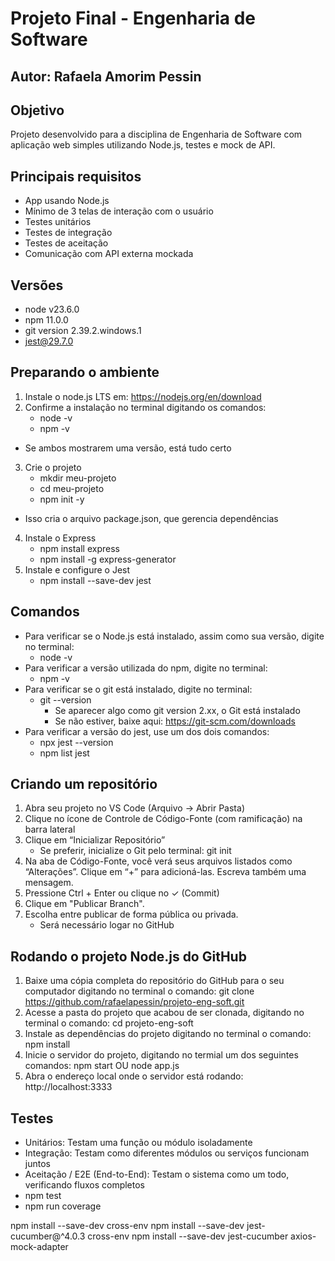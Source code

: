 # Projeto Final - Engenharia de Software
## Autor: Rafaela Amorim Pessin

## Objetivo
Projeto desenvolvido para a disciplina de Engenharia de Software com aplicação web simples utilizando Node.js, testes e mock de API.

## Principais requisitos
- App usando Node.js
- Mínimo de 3 telas de interação com o usuário
- Testes unitários
- Testes de integração
- Testes de aceitação
- Comunicação com API externa mockada

## Versões
- node v23.6.0 
- npm 11.0.0
- git version 2.39.2.windows.1
- jest@29.7.0

## Preparando o ambiente
1. Instale o node.js LTS em: https://nodejs.org/en/download
2. Confirme a instalação no terminal digitando os comandos:
    - node -v
    - npm -v
- Se ambos mostrarem uma versão, está tudo certo
3. Crie o projeto
    - mkdir meu-projeto
    - cd meu-projeto
    - npm init -y
- Isso cria o arquivo package.json, que gerencia dependências
4. Instale o Express
    - npm install express
    - npm install -g express-generator
5. Instale e configure o Jest
    - npm install --save-dev jest

## Comandos
- Para verificar se o Node.js está instalado, assim como sua versão, digite no terminal: 
    - node -v
- Para verificar a versão utilizada do npm, digite no terminal: 
    - npm -v
- Para verificar se o git está instalado, digite no terminal: 
    - git --version
        - Se aparecer algo como git version 2.xx, o Git está instalado
        - Se não estiver, baixe aqui: https://git-scm.com/downloads
- Para verificar a versão do jest, use um dos dois comandos: 
    - npx jest --version
    - npm list jest

## Criando um repositório
1. Abra seu projeto no VS Code (Arquivo → Abrir Pasta)
2. Clique no ícone de Controle de Código-Fonte (com ramificação) na barra lateral
3. Clique em “Inicializar Repositório”
    - Se preferir, inicialize o Git pelo terminal: git init
4. Na aba de Código-Fonte, você verá seus arquivos listados como “Alterações”. Clique em “+” para adicioná-las. Escreva também uma mensagem.
5. Pressione Ctrl + Enter ou clique no ✓ (Commit)
6. Clique em "Publicar Branch".
7. Escolha entre publicar de forma pública ou privada. 
    - Será necessário logar no GitHub

## Rodando o projeto Node.js do GitHub
1. Baixe uma cópia completa do repositório do GitHub para o seu computador digitando no terminal o comando: git clone https://github.com/rafaelapessin/projeto-eng-soft.git
2. Acesse a pasta do projeto que acabou de ser clonada, digitando no terminal o comando: cd projeto-eng-soft
3. Instale as dependências do projeto digitando no terminal o comando: npm install
4. Inicie o servidor do projeto, digitando no termial um dos seguintes comandos: npm start OU node app.js
5. Abra o endereço local onde o servidor está rodando: http://localhost:3333

## Testes
- Unitários: Testam uma função ou módulo isoladamente
- Integração: Testam como diferentes módulos ou serviços funcionam juntos
- Aceitação / E2E (End-to-End): Testam o sistema como um todo, verificando fluxos completos
- npm test
- npm run coverage

npm install --save-dev cross-env
npm install --save-dev jest-cucumber@^4.0.3 cross-env
npm install --save-dev jest-cucumber axios-mock-adapter

